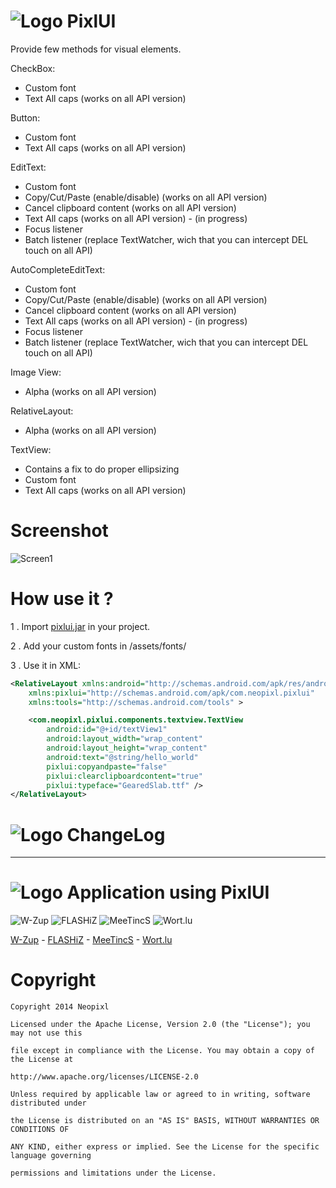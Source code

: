 ![Logo](https://raw.github.com/neopixl/PixlUI/master/Sample/res/drawable-xhdpi/small.png ) PixlUI
======

Provide few methods for visual elements.


CheckBox:
- Custom font
- Text All caps (works on all API version)

Button:
- Custom font
- Text All caps (works on all API version)

EditText:
- Custom font
- Copy/Cut/Paste (enable/disable) (works on all API version)
- Cancel clipboard content (works on all API version)
- Text All caps (works on all API version) - (in progress)
- Focus listener
- Batch listener (replace TextWatcher, wich that you can intercept DEL touch on all API)

AutoCompleteEditText:
- Custom font
- Copy/Cut/Paste (enable/disable) (works on all API version)
- Cancel clipboard content (works on all API version)
- Text All caps (works on all API version) - (in progress)
- Focus listener
- Batch listener (replace TextWatcher, wich that you can intercept DEL touch on all API)

Image View:
- Alpha  (works on all API version)

RelativeLayout:
- Alpha  (works on all API version)


TextView:
- Contains a fix to do proper ellipsizing
- Custom font
- Text All caps (works on all API version)

Screenshot
==========
![Screen1](https://raw.github.com/neopixl/PixlUI/master/screenshot.png )


How use it ?
==========

1 . Import [pixlui.jar](https://github.com/neopixl/PixlUI/raw/master/Sample/libs/pixlui.jar "pixlui.jar") in your project.

2 . Add your custom fonts in /assets/fonts/

3 . Use it in XML:

```xml
<RelativeLayout xmlns:android="http://schemas.android.com/apk/res/android"
    xmlns:pixlui="http://schemas.android.com/apk/com.neopixl.pixlui"
    xmlns:tools="http://schemas.android.com/tools" >

    <com.neopixl.pixlui.components.textview.TextView
        android:id="@+id/textView1"
        android:layout_width="wrap_content"
        android:layout_height="wrap_content"
        android:text="@string/hello_world"
        pixlui:copyandpaste="false"
        pixlui:clearclipboardcontent="true"
        pixlui:typeface="GearedSlab.ttf" />
</RelativeLayout>
```

![Logo](https://raw.github.com/neopixl/PixlUI/master/Sample/res/drawable-xhdpi/small.png ) ChangeLog
======

---

![Logo](https://raw.github.com/neopixl/PixlUI/master/Sample/res/drawable-xhdpi/small.png ) Application using PixlUI
======

![W-Zup](https://lh5.ggpht.com/HIidBBI4pgoYWy4GxYd66AhcxHkdbFPBsJSKoSL5sk2kBoULUYFOTYdTCrcNxtfDWMg=w100 )      ![FLASHiZ](https://lh3.ggpht.com/KwnWyILbe4O2Ein2GoBnUjT0wfXHoZ4siTLkRCwNbAYZ-0X_5yPYTxAvCR79EvlXVQhE=w100)
![MeeTincS](https://lh5.ggpht.com/WQcf8Msp7dFfpyAQNvYV_WNaA9GdR9G7-gLRrFwMgPuDTwKaU72YdTMwXXSxNkdvjA=w100)
![Wort.lu](https://lh4.ggpht.com/8d3m3aWSKpP6bqZefw5oF256Sgk9X_vxxh4VQ9LXqgvCz6HuyOYsQu4VmAXuDF4deZQ=w100)

[W-Zup](https://play.google.com/store/apps/details?id=com.wzup.wzup)  	-       [FLASHiZ](https://play.google.com/store/apps/details?id=com.mobey.android)      -       [MeeTincS](https://play.google.com/store/apps/details?id=com.neopixl.apppixl.meetincs)      -       [Wort.lu](https://play.google.com/store/apps/details?id=lu.wort.main)



Copyright
==========


  	Copyright 2014 Neopixl

	Licensed under the Apache License, Version 2.0 (the "License"); you may not use this
	
	file except in compliance with the License. You may obtain a copy of the License at

	http://www.apache.org/licenses/LICENSE-2.0

	Unless required by applicable law or agreed to in writing, software distributed under
	
	the License is distributed on an "AS IS" BASIS, WITHOUT WARRANTIES OR CONDITIONS OF 
	
	ANY KIND, either express or implied. See the License for the specific language governing
	
	permissions and limitations under the License.
